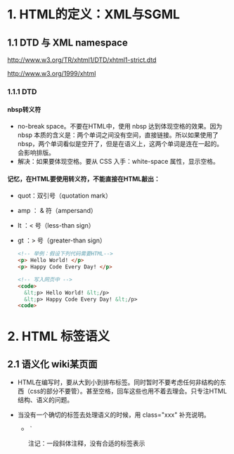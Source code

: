 # 1. HTML的定义：XML与SGML

## 1.1 DTD 与 XML namespace

http://www.w3.org/TR/xhtml1/DTD/xhtml1-strict.dtd

http://www.w3.org/1999/xhtml

### 1.1.1 DTD

#### nbsp转义符

-  no-break space。不要在HTML中，使用 nbsp 达到体现空格的效果。因为 nbsp 本质的含义是：两个单词之间没有空间，直接链接。所以如果使用了 nbsp，两个单词看似是空开了，但是在语义上，这两个单词是连在一起的。会影响排版。
- 解决：如果要体现空格。要从 CSS 入手：white-space 属性，显示空格。

#### 记忆，在HTML要使用转义符，不能直接在HTML敲出：

- quot：双引号（quotation mark）

- amp ： & 符（ampersand）

- lt ：< 号（less-than sign）

- gt ：> 号（greater-than sign）

  ```html
  <!-- 举例：假设下列代码需要HTML-->
  <p> Hello World! </p>
  <p> Happy Code Every Day! </p>
  
  <!-- 写入网页中 -->
  <code>
    &lt;p> Hello World! &lt;/p>
  	&lt;p> Happy Code Every Day! &lt;/p>
  <code>
  ```

  

# 2. HTML 标签语义

## 2.1 语义化 wiki某页面

- HTML在编写时，要从大到小到排布标签。同时暂时不要考虑任何非结构的东西（css的部分不要管）。甚至空格，回车这些也用不着去理会。只专注HTML结构、语义的问题。

- 当没有一个确切的标签去处理语义的时候，用 class="xxx" 补充说明。
  - ​	`<p class="note">注记：一段斜体注释，没有合适的标签表示</p>